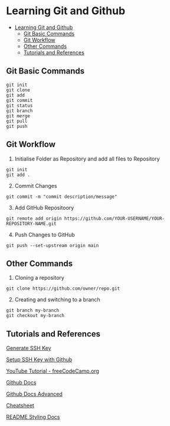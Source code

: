 # Learning Git and Github

- [Learning Git and Github](#learning-git-and-github)
  - [Git Basic Commands](#git-basic-commands)
  - [Git Workflow](#git-workflow)
  - [Other Commands](#other-commands)
  - [Tutorials and References](#tutorials-and-references)

## Git Basic Commands
```
git init
git clone 
git add 
git commit
git status
git branch
git merge
git pull
git push
```
## Git Workflow

1. Initialise Folder as Repository and add all files to Repository
```
git init
git add .
```

2. Commit Changes 
```
git commit -m "commit description/message"
```

3. Add GitHub Repositoory
```
git remote add origin https://github.com/YOUR-USERNAME/YOUR-REPOSITORY-NAME.git
```

4. Push Changes to GitHub
```
git push --set-upstream origin main
```

## Other Commands

1. Cloning a repository 
```
git clone https://github.com/owner/repo.git
```

2. Creating and switching to a branch
```
git branch my-branch
git checkout my-branch
```

## Tutorials and References 

[Generate SSH Key](https://medium.com/@kiran.jasvanee/the-process-to-generate-ssh-key-and-add-it-on-github-ba7139c07daf)

[Setup SSH Key with Github](https://docs.github.com/en/authentication/connecting-to-github-with-ssh/generating-a-new-ssh-key-and-adding-it-to-the-ssh-agent)

[YouTube Tutorial - freeCodeCamp.org](https://www.youtube.com/watch?v=RGOj5yH7evk&t=1900s)

[Github Docs](https://docs.github.com/en/get-started/using-git/about-git)

[Github Docs Advanced](https://githubtraining.github.io/training-manual/#/01_getting_ready_for_class)

[Cheatsheet](https://training.github.com/downloads/github-git-cheat-sheet/)

[README Styling Docs](https://docs.github.com/en/get-started/writing-on-github/getting-started-with-writing-and-formatting-on-github/basic-writing-and-formatting-syntax)

